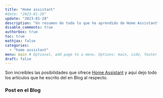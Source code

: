 ```yaml
---
title: "Home assistant"
#date: "2023-01-28"
update: "2023-01-28"
description: "Un resumen de todo lo que he aprendido de Home Assistant"
disable_comments: true
authorbox: true
toc: true
mathjax: false
categories:
  - "home assistant"
menu: main # Optional, add page to a menu. Options: main, side, footer
draft: false
---
```

Son increíbles las posibilidades que ofrece [Home Assistant] y aquí dejo todo los artículos que he escrito del en Blog al respecto.


### Post en el Blog

[Home Assistant]: https://www.home-assistant.io
